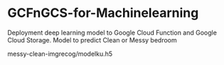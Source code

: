 # GCFnGCS-for-Machinelearning
Deployment deep learning model to Google Cloud Function and Google Cloud Storage. Model to predict Clean or Messy bedroom


messy-clean-imgrecog/modelku.h5
